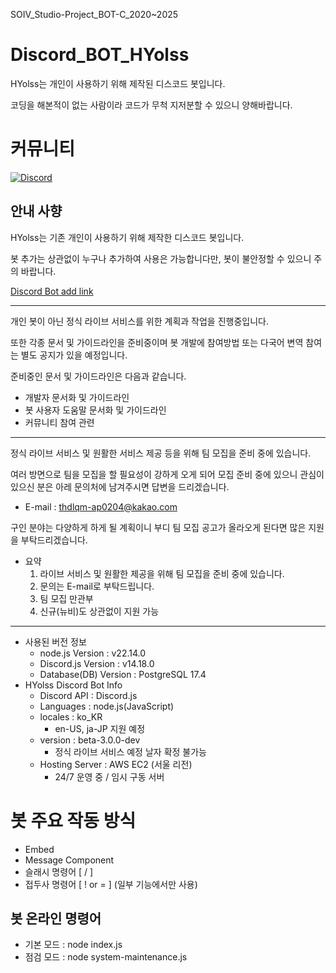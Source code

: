 SOIV_Studio-Project_BOT-C_2020~2025
# Discord_BOT_HYolss
HYolss는 개인이 사용하기 위해 제작된 디스코드 봇입니다.

코딩을 해본적이 없는 사람이라 코드가 무척 지저분할 수 있으니 양해바랍니다.

# 커뮤니티
[![Discord](https://img.shields.io/badge/Discord-%235865F2.svg?style=for-the-badge&logo=discord&logoColor=white)](https://discord.gg/GvpmtExPrf) 

## 안내 사향
HYolss는 기존 개인이 사용하기 위해 제작한 디스코드 봇입니다.

봇 추가는 상관없이 누구나 추가하여 사용은 가능합니다만, 봇이 불안정할 수 있으니 주의 바랍니다.

[Discord Bot add link](https://discord.com/oauth2/authorize?client_id=888061096441819166)
- - -
개인 봇이 아닌 정식 라이브 서비스를 위한 계획과 작업을 진행중입니다.

또한 각종 문서 및 가이드라인을 준비중이며 봇 개발에 참여방법 또는 다국어 변역 참여는 별도 공지가 있을 예정입니다.

준비중인 문서 및 가이드라인은 다음과 같습니다.
- 개발자 문서화 및 가이드라인
- 봇 사용자 도움말 문서화 및 가이드라인
- 커뮤니티 참여 관련
- - -
정식 라이브 서비스 및 원활한 서비스 제공 등을 위해 팀 모집을 준비 중에 있습니다.

여러 방면으로 팀을 모집을 할 필요성이 강하게 오게 되어 모집 준비 중에 있으니 관심이 있으신 분은 아레 문의처에 남겨주시면 답변을 드리겠습니다.
- E-mail : thdlqm-ap0204@kakao.com

구인 분야는 다양하게 하게 될 계획이니 부디 팀 모집 공고가 올라오게 된다면 많은 지원을 부탁드리겠습니다.

- 요약
    1. 라이브 서비스 및 원활한 제공을 위해 팀 모집을 준비 중에 있습니다.
    2. 문의는 E-mail로 부탁드립니다.
    3. 팀 모집 만관부
    4. 신규(뉴비)도 상관없이 지원 가능
- - -
- 사용된 버전 정보
    * node.js Version : v22.14.0
    * Discord.js Version : v14.18.0
    * Database(DB) Version : PostgreSQL 17.4
- HYolss Discord Bot Info
    * Discord API : Discord.js
    * Languages : node.js(JavaScript)
    * locales : ko_KR
        - en-US, ja-JP 지원 예정
    * version : beta-3.0.0-dev
        - 정식 라이브 서비스 예정 날자 확정 불가능
    * Hosting Server : AWS EC2 (서울 리전)
        - 24/7 운영 중 / 임시 구동 서버

# 봇 주요 작동 방식
- Embed
- Message Component
- 슬래시 명령어 [ / ]
- 접두사 명령어 [ ! or = ] (일부 기능에서만 사용)

## 봇 온라인 명령어
* 기본 모드 : node index.js
* 점검 모드 : node system-maintenance.js